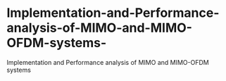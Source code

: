 # Implementation-and-Performance-analysis-of-MIMO-and-MIMO-OFDM-systems-
Implementation and Performance analysis of MIMO and MIMO-OFDM systems 
